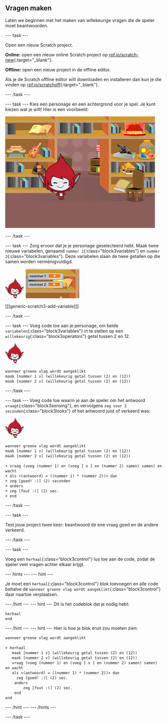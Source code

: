 ## Vragen maken

Laten we beginnen met het maken van willekeurige vragen die de speler moet beantwoorden.

--- task ---

Open een nieuw Scratch project.

**Online:** open een nieuw online Scratch project op [rpf.io/scratch-new](https//rpf.io/scratchon){:target="_blank"}.

**Offline:** open een nieuw project in de offline editor.

Als je de Scratch offline editor wilt downloaden en installeren dan kun je die vinden op [rpf.io/scratchoff](https//rpf.io/scratchoff){:target="_blank"}.

--- /task ---

--- task --- Kies een personage en een achtergrond voor je spel. Je kunt kiezen wat je wilt! Hier is een voorbeeld:

![screenshot](images/brain-setting.png)

--- /task ---

--- task --- Zorg ervoor dat je je personage geselecteerd hebt. Maak twee nieuwe variabelen, genaamd `nummer 1`{:class="block3variables"} en `nummer 2`{:class="block3variables"}. Deze variabelen slaan de twee getallen op die samen worden vermenigvuldigd.

![screenshot](images/giga-sprite.png) ![screenshot](images/brain-variables.png)

[[[generic-scratch3-add-variable]]]

--- /task ---

--- task --- Voeg code toe aan je personage, om beide `variabelen`{:class="block3variables"} in te stellen op een `willekeurig`{:class="block3operators"} getal tussen 2 en 12.

![screenshot](images/giga-sprite.png)

```blocks3
wanneer groene vlag wordt aangeklikt
maak [nummer 1 v] (willekeurig getal tussen (2) en (12))
maak [nummer 2 v] (willekeurig getal tussen (2) en (12))
```

--- /task ---

--- task --- Voeg code toe waarin je aan de speler om het antwoord `vraagt`{:class="block3sensing"}, en vervolgens `zeg voor 2 seconden`{:class="block3looks"} of het antwoord juist of verkeerd was:

![screenshot](images/giga-sprite.png)

```blocks3
wanneer groene vlag wordt aangeklikt
maak [nummer 1 v] (willekeurig getal tussen (2) en (12))
maak [nummer 2 v] (willekeurig getal tussen (2) en (12))

+ vraag (voeg (nummer 1) en (voeg [ x ] en (nummer 2) samen) samen) en wacht
+ als <(antwoord) = ((nummer 1) * (nummer 2))> dan 
+ zeg [goed! :)] (2) seconden
+ anders
+ zeg [fout :(] (2) sec.
+ end
```

--- /task ---

--- task ---

Test jouw project twee keer: beantwoord de ene vraag goed en de andere verkeerd.

--- /task ---

--- task ---

Voeg een `herhaal`{:class="block3control"} lus toe aan de code, zodat de speler veel vragen achter elkaar krijgt.

--- hints ---
 --- hint ---

Je moet een `herhaal`{:class="block3control"} blok toevoegen en alle code behalve de `wanneer groene vlag wordt aangeklikt`{:class="block3control"} daar naartoe verplaatsen.

--- /hint --- --- hint --- Dit is het codeblok dat je nodig hebt:

```blocks3
herhaal
end
```

--- /hint --- --- hint --- Hier is hoe je blok eruit zou moeten zien:

```blocks3
wanneer groene vlag wordt aangeklikt

+ herhaal
   maak [nummer 1 v] (willekeurig getal tussen (2) en (12))
   maak [nummer 2 v] (willekeurig getal tussen (2) en (12))
   vraag (voeg (nummer 1) en (voeg [ x ] en (nummer 2) samen) samen) en wacht
   als <(antwoord) = ((nummer 1) * (nummer 2))> dan 
     zeg [goed! :)] (2) sec.
    anders
        zeg [fout :(] (2) sec.
    end
end
```

--- /hint --- --- /hints ---

--- /task ---
